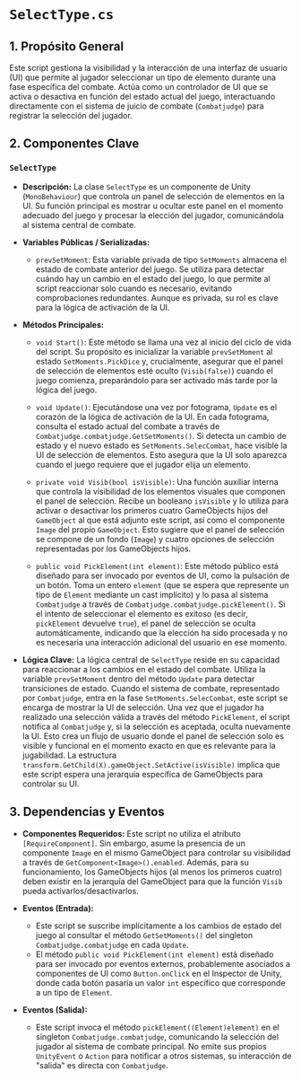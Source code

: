 # `SelectType.cs`

## 1. Propósito General
Este script gestiona la visibilidad y la interacción de una interfaz de usuario (UI) que permite al jugador seleccionar un tipo de elemento durante una fase específica del combate. Actúa como un controlador de UI que se activa o desactiva en función del estado actual del juego, interactuando directamente con el sistema de juicio de combate (`Combatjudge`) para registrar la selección del jugador.

## 2. Componentes Clave

### `SelectType`
- **Descripción:** La clase `SelectType` es un componente de Unity (`MonoBehaviour`) que controla un panel de selección de elementos en la UI. Su función principal es mostrar u ocultar este panel en el momento adecuado del juego y procesar la elección del jugador, comunicándola al sistema central de combate.

- **Variables Públicas / Serializadas:**
    - `prevSetMoment`: Esta variable privada de tipo `SetMoments` almacena el estado de combate anterior del juego. Se utiliza para detectar cuándo hay un cambio en el estado del juego, lo que permite al script reaccionar solo cuando es necesario, evitando comprobaciones redundantes. Aunque es privada, su rol es clave para la lógica de activación de la UI.

- **Métodos Principales:**
    - `void Start()`: Este método se llama una vez al inicio del ciclo de vida del script. Su propósito es inicializar la variable `prevSetMoment` al estado `SetMoments.PickDice` y, crucialmente, asegurar que el panel de selección de elementos esté oculto (`Visib(false)`) cuando el juego comienza, preparándolo para ser activado más tarde por la lógica del juego.

    - `void Update()`: Ejecutándose una vez por fotograma, `Update` es el corazón de la lógica de activación de la UI. En cada fotograma, consulta el estado actual del combate a través de `Combatjudge.combatjudge.GetSetMoments()`. Si detecta un cambio de estado y el nuevo estado es `SetMoments.SelecCombat`, hace visible la UI de selección de elementos. Esto asegura que la UI solo aparezca cuando el juego requiere que el jugador elija un elemento.

    - `private void Visib(bool isVisible)`: Una función auxiliar interna que controla la visibilidad de los elementos visuales que componen el panel de selección. Recibe un booleano `isVisible` y lo utiliza para activar o desactivar los primeros cuatro GameObjects hijos del `GameObject` al que está adjunto este script, así como el componente `Image` del propio `GameObject`. Esto sugiere que el panel de selección se compone de un fondo (`Image`) y cuatro opciones de selección representadas por los GameObjects hijos.

    - `public void PickElement(int element)`: Este método público está diseñado para ser invocado por eventos de UI, como la pulsación de un botón. Toma un entero `element` (que se espera que represente un tipo de `Element` mediante un cast implícito) y lo pasa al sistema `Combatjudge` a través de `Combatjudge.combatjudge.pickElement()`. Si el intento de seleccionar el elemento es exitoso (es decir, `pickElement` devuelve `true`), el panel de selección se oculta automáticamente, indicando que la elección ha sido procesada y no es necesaria una interacción adicional del usuario en ese momento.

- **Lógica Clave:**
    La lógica central de `SelectType` reside en su capacidad para reaccionar a los cambios en el estado del combate. Utiliza la variable `prevSetMoment` dentro del método `Update` para detectar transiciones de estado. Cuando el sistema de combate, representado por `Combatjudge`, entra en la fase `SetMoments.SelecCombat`, este script se encarga de mostrar la UI de selección. Una vez que el jugador ha realizado una selección válida a través del método `PickElement`, el script notifica al `Combatjudge` y, si la selección es aceptada, oculta nuevamente la UI. Esto crea un flujo de usuario donde el panel de selección solo es visible y funcional en el momento exacto en que es relevante para la jugabilidad. La estructura `transform.GetChild(X).gameObject.SetActive(isVisible)` implica que este script espera una jerarquía específica de GameObjects para controlar su UI.

## 3. Dependencias y Eventos
- **Componentes Requeridos:** Este script no utiliza el atributo `[RequireComponent]`. Sin embargo, asume la presencia de un componente `Image` en el mismo GameObject para controlar su visibilidad a través de `GetComponent<Image>().enabled`. Además, para su funcionamiento, los GameObjects hijos (al menos los primeros cuatro) deben existir en la jerarquía del GameObject para que la función `Visib` pueda activarlos/desactivarlos.

- **Eventos (Entrada):**
    - Este script se suscribe implícitamente a los cambios de estado del juego al consultar el método `GetSetMoments()` del singleton `Combatjudge.combatjudge` en cada `Update`.
    - El método `public void PickElement(int element)` está diseñado para ser invocado por eventos externos, probablemente asociados a componentes de UI como `Button.onClick` en el Inspector de Unity, donde cada botón pasaría un valor `int` específico que corresponde a un tipo de `Element`.

- **Eventos (Salida):**
    - Este script invoca el método `pickElement((Element)element)` en el singleton `Combatjudge.combatjudge`, comunicando la selección del jugador al sistema de combate principal. No emite sus propios `UnityEvent` o `Action` para notificar a otros sistemas, su interacción de "salida" es directa con `Combatjudge`.